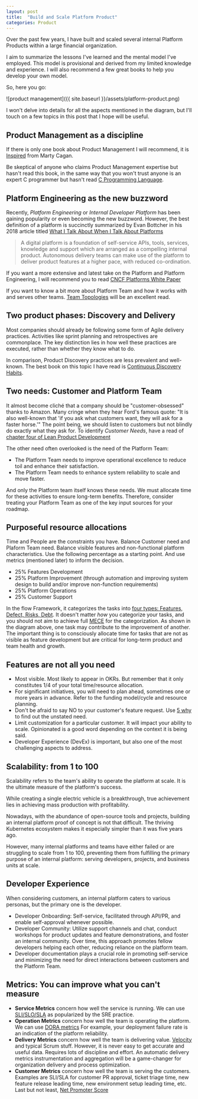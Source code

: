 ```yaml
---
layout: post
title:  "Build and Scale Platform Product"
categories: Product
---
```


Over the past few years, I have built and scaled several internal Platform Products within a large financial organization.

I aim to summarize the lessons I've learned and the mental model I've employed. This model is provisional and derived from my limited knowledge and experience. I will also recommend a few great books to help you develop your own model.

So, here you go:

![product management]({{ site.baseurl }}/assets/platform-product.png)

I won't delve into details for all the aspects mentioned in the diagram, but I'll touch on a few topics in this post that I hope will be useful.

## Product Management as a discipline

If there is only one book about Product Management I will recommend, it is [Inspired](https://www.amazon.com.au/INSPIRED-Create-Tech-Products-Customers-ebook/dp/B077NRB36N) from Marty Cagan.

Be skeptical of anyone who claims Product Management expertise but hasn't read this book, in the same way that you won't
trust anyone is an expert C programmer but hasn't read [C Programming Language](https://www.amazon.com.au/Programming-Language-Brian-W-Kernighan/dp/0131103628).

## Platform Engineering as the new buzzword

Recently, *Platform Engineering* or *Internal Developer Platform* has been gaining popularity or even becoming the new buzzword. However, the best definition of a platform is succinctly summarized by Evan Bottcher in his 2018 article titled [What I Talk About When I Talk About Platforms](https://martinfowler.com/articles/talk-about-platforms.html)

> A digital platform is a foundation of self-service APIs, tools, services, knowledge and support which are arranged as a compelling internal product. Autonomous delivery teams can make use of the platform to deliver product features at a higher pace, with reduced co-ordination.

If you want a more extensive and latest take on the Platform and Platform Engineering, I will recommend you to read [CNCF Platforms White Paper](https://tag-app-delivery.cncf.io/whitepapers/platforms)

If you want to know a bit more about Platform Team and how it works with and serves other teams. [Team Topologies] will be an excellent read.

## Two product phases: Discovery and Delivery

Most companies should already be following some form of Agile delivery practices. Activities like sprint planning and
retrospectives are commonplace. The key distinction lies in how well these practices are executed, rather than whether they know what to do.

In comparison, Product Discovery practices are less prevalent and well-known. The best book on this topic I have read is [Continuous Discovery Habits](https://www.amazon.com/Continuous-Discovery-Habits-Discover-Products/dp/1736633309).

## Two needs: Customer and Platform Team

It almost become cliché that a company should be "customer-obsessed" thanks to Amazon. Many cringe when they hear Ford's famous quote: "It is also well-known that 'if you ask what customers want, they will ask for a faster horse.'" The point being, we should listen to customers but not blindly do exactly what they ask for. To identify *Customer Needs*, have a read of [chapter four of Lean Product Development](https://leanproductplaybook.com/)

The other need often overlooked is the need of the Platform Team:

- The Platform Team needs to improve operational excellence to reduce toil and enhance their satisfaction.
- The Platform Team needs to enhance system reliability to scale and move faster.

And only the Platform team itself knows these needs. We must allocate time for these activities to ensure long-term benefits. Therefore, consider treating your Platform Team as one of the key input sources for your roadmap.

## Purposeful resource allocations

Time and People are the constraints you have. Balance Customer need and Plaform Team need. Balance visible features and non-functional platform characteristics.
Use the following percentage as a starting point. And use metrics (mentioned later) to inform the decision.

- 25% Features Development
- 25% Platform Improvement (through automation and improving system design to build and/or improve non-function requirements)
- 25% Platform Operations
- 25% Customer Support

In the flow Framework, it categorizes the tasks into [four types: Features, Defect, Risks, Debt](https://blog.planview.com/the-four-flow-items-as-explained-by-my-car/).
It doesn't matter *how* you categorize your tasks, and you should not aim to achieve full [MECE](https://en.wikipedia.org/wiki/MECE_principle) for the categorization. As shown
in the diagram above, one task may contribute to the improvement of another. The important thing is to consciously allocate time for tasks that are not as visible as feature development but are critical for long-term product and team health and growth.

## Features are not all you need

- Most visible. Most likely to appear in OKRs. But remember that it only constitutes 1/4 of your total time/resource allocation.
- For significant initiatives, you will need to plan ahead, sometimes one or more years in advance. Refer to the funding model/cycle and resource planning.
- Don't be afraid to say NO to your customer's feature request. Use [5 why](https://www.lean.org/lexicon-terms/5-whys/) to find out the unstated need.
- Limit customization for a particular customer. It will impact your ability to scale. Opinionated is a good word depending on the context it is being said.
- Developer Experience (DevEx) is important, but also one of the most challenging aspects to address.

## Scalability: from 1 to 100

Scalability refers to the team's ability to operate the platform at scale. It is the ultimate measure of the platform's success.

While creating a single electric vehicle is a breakthrough, true achievement lies in achieving mass production with profitability.

Nowadays, with the abundance of open-source tools and projects, building an internal platform proof of concept is not that difficult. The thriving Kubernetes ecosystem makes it especially simpler than it was five years ago.

However, many internal platforms and teams have either failed or are struggling to scale from 1 to 100, preventing them from fulfilling the primary purpose of an internal platform: serving developers, projects, and business units at scale.

## Developer Experience

When considering customers, an internal platform caters to various personas, but the primary one is the developer.

- Developer Onboarding: Self-service, facilitated through API/PR, and enable self-approval whenever possible.
- Developer Community: Utilize support channels and chat, conduct workshops for product updates and feature demonstrations, and foster an internal community. Over time, this approach promotes fellow developers helping each other, reducing reliance on the platform team.
- Developer documentation plays a crucial role in promoting self-service and minimizing the need for direct interactions between customers and the Platform Team.

## Metrics: You can improve what you can't measure

- **Service Metrics** concern how well the service is running. We can use [SLI/SLO/SLA](https://cloud.google.com/blog/products/devops-sre/sre-fundamentals-slis-slas-and-slos) as popularized by the SRE practice.
- **Operation Metrics** concern how well the team is operating the platform. We can use [DORA metrics](https://cloud.google.com/blog/products/devops-sre/using-the-four-keys-to-measure-your-devops-performance) For example, your deployment failure rate is an indication of the platform reliability.  
- **Delivery Metrics** concern how well the team is delivering value. [Velocity](https://www.scruminc.com/velocity/) and typical Scrum stuff. However, it is never easy to get accurate and useful data. Requires lots of discipline and effort. An automatic delivery metrics instrumentation and aggregation will be a game-changer for organization delivery and process optimization.
- **Customer Metrics** concern how well the team is serving the customers. Examples are SLI/SLA for customer PR approval, ticket triage time, new feature release leading time, new environment setup leading time, etc. Last but not least, [Net Promoter Score](https://en.wikipedia.org/wiki/Net_promoter_score)

[team topologies]: https://www.amazon.com.au/Team-Topologies-Organizing-Business-Technology/dp/1942788819
